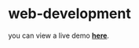 # web-development

you can view a live demo **[here](https://stareawesome123.github.io/web-development/food_image_gallery/index.html)**.
